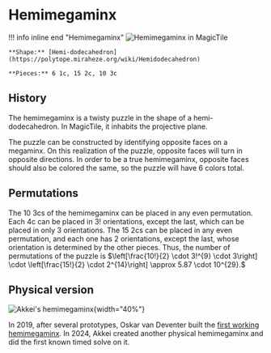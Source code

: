 # Hemimegaminx

!!! info inline end "Hemimegaminx"
    ![Hemimegaminx in MagicTile](https://cloud.hypercubing.xyz/assets/img/virt/hemimega_mt.png)

    **Shape:** [Hemi-dodecahedron](https://polytope.miraheze.org/wiki/Hemidodecahedron)

    **Pieces:** 6 1c, 15 2c, 10 3c

## History

The hemimegaminx is a twisty puzzle in the shape of a hemi-dodecahedron. In MagicTile, it inhabits the projective plane.

The puzzle can be constructed by identifying opposite faces on a megaminx. On this realization of the puzzle, opposite faces will turn in opposite directions. In order to be a true hemimegaminx, opposite faces should also be colored the same, so the puzzle will have 6 colors total.

## Permutations

The 10 3cs of the hemimegaminx can be placed in any even permutation. Each 4c can be placed in $3!$ orientations, except the last, which can be placed in only $3$ orientations. The 15 2cs can be placed in any even permutation, and each one has $2$ orientations, except the last, whose orientation is determined by the other pieces. Thus, the number of permutations of the puzzle is
$\left[\frac{10!}{2} \cdot 3!^{9} \cdot 3\right] \cdot \left[\frac{15!}{2} \cdot 2^{14}\right] \approx 5.87 \cdot 10^{29}.$

## Physical version

![Akkei's hemimegaminx](https://cloud.hypercubing.xyz/assets/img/phys/hemimega_akkei.png){width="40%"}

In 2019, after several prototypes, Oskar van Deventer built the [first working hemimegaminx](https://twistypuzzles.com/app/museum/museum_showitem.php?pkey=7856). In 2024, Akkei created another physical hemimegaminx and did the first known timed solve on it.
